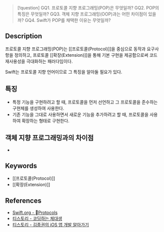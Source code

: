 
>[!question]
>GQ1. 프로토콜 지향 프로그래밍(POP)은 무엇일까?
>GQ2. POP의 특징은 무엇일까?
>GQ3. 객체 지향 프로그래밍(OOP)과는 어떤 차이점이 있을까?
>GQ4. Swift가 POP를 채택한 이유는 무엇일까?

## Description

프로토콜 지향 프로그래밍(POP)는 [[프로토콜(Protocol)]]을 중심으로 동작과 요구사항을 정의하고, 프로토콜 [[확장(Extension)]]을 통해 기본 구현을 제공함으로써 코드 재사용성을 극대화하는 패러다임이다.

Swift는 프로토콜 지향 언어이므로 그 특징을 알아둘 필요가 있다.

## 특징
+ 특정 기능을 구현하려고 할 때, 프로토콜을 먼저 선언하고 그 프로토콜을 준수하는 구현체를 생성하여 사용한다.
+ 기존 기능을 그대로 사용하면서 새로운 기능을 추가하려고 할 때, 프로토콜을 사용하여 확장하는 형태로 구현한다.

## 객체 지향 프로그래밍과의 차이점
- 


## Keywords
+ [[프로토콜(Protocol)]]
+ [[확장(Extension)]]

## References
- [Swift.org - Protocols](https://docs.swift.org/swift-book/documentation/the-swift-programming-language/protocols/)
- [티스토리 - 코딩하는 체대생](https://mini-min-dev.tistory.com/304)
- [티스토리 - 김종권의 iOS 앱 개발 알아가기](https://ios-development.tistory.com/1377)